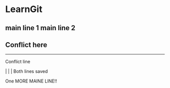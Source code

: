 # LearnGit
main line 1
main line 2
---
## Conflict here
---
Conflict line


|
|
|
Both lines saved

One MORE MAINE LINE!!
